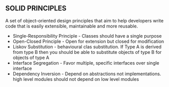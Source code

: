 ## SOLID PRINCIPLES
A set of object-oriented design principles that aim to help developers write code that is easily extensible, 
maintainable and more reusable.
- Single-Responsibility Principle - 
  Classes should have a single purpose
- Open-Closed Principle - Open for extension but closed for modification
- Liskov Substitution - behavioural clas substitution. If Type A is derived from type B then 
  you should be able to substitute objects of type B for objects of type A
- Interface Segregation - Favor multiple, specific interfaces over single interface
- Dependency Inversion - Depend on abstractions not implementations. high level modules should not depend on low level modules